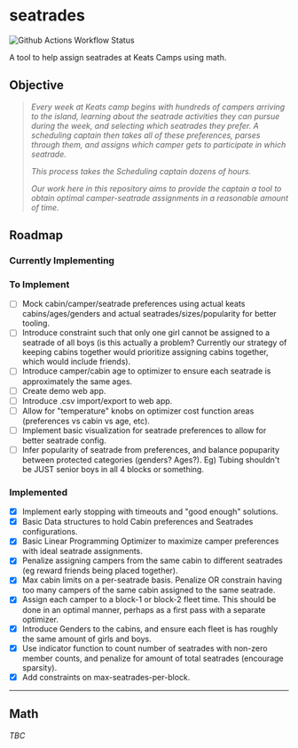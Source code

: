 # seatrades

![Github Actions Workflow Status](https://github.com/gavingro/seatrades/actions/workflows/ci.yaml/badge.svg)

A tool to help assign seatrades at Keats Camps using math.

## Objective

> *Every week at Keats camp begins with hundreds of campers arriving to the island, learning about the seatrade activities they can pursue during the week, and selecting which seatrades they prefer. A scheduling captain then takes all of these preferences, parses through them, and assigns which camper gets to participate in which seatrade.*
>
> *This process takes the Scheduling captain dozens of hours.*
>
> *Our work here in this repository aims to provide the captain a tool to obtain optimal camper-seatrade assignments in a reasonable amount of time.*

## Roadmap

### Currently Implementing

### To Implement

- [ ] Mock cabin/camper/seatrade preferences using actual keats cabins/ages/genders and actual seatrades/sizes/popularity for better tooling.
- [ ] Introduce constraint such that only one girl cannot be assigned to a seatrade of all boys (is this actually a problem? Currently our strategy of keeping cabins together would prioritize assigning cabins together, which would include friends).
- [ ] Introduce camper/cabin age to optimizer to ensure each seatrade is approximately the same ages.
- [ ] Create demo web app.
- [ ] Introduce .csv import/export to web app.
- [ ] Allow for "temperature" knobs on optimizer cost function areas (preferences vs cabin vs age, etc).
- [ ] Implement basic visualization for seatrade preferences to allow for better seatrade config.
- [ ] Infer popularity of seatrade from preferences, and balance popuparity between protected categories (genders? Ages?). Eg) Tubing shouldn't be JUST senior boys in all 4 blocks or something.

### Implemented

- [x] Implement early stopping with timeouts and "good enough" solutions.
- [x] Basic Data structures to hold Cabin preferences and Seatrades configurations.
- [x] Basic Linear Programming Optimizer to maximize
camper preferences with ideal seatrade assignments.
- [x] Penalize assigning campers from the same cabin to different seatrades (eg reward friends being placed together).
- [x] Max cabin limits on a per-seatrade basis. Penalize OR constrain having too many campers of the same cabin assigned to the same seatrade.
- [x] Assign each camper to a block-1 or block-2 fleet time. This should be done in an optimal manner, perhaps as a first pass with a separate optimizer.
- [x] Introduce Genders to the cabins, and ensure each fleet is has roughly the same amount of girls and boys.
- [x] Use indicator function to count number of seatrades with non-zero member counts, and penalize for amount of total seatrades (encourage sparsity).
- [x] Add constraints on max-seatrades-per-block.

---

## Math

*TBC*
